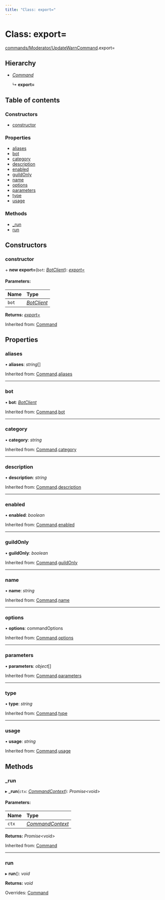```yaml
---
title: "Class: export="
---
```


# Class: export=

[commands/Moderator/UpdateWarnCommand](../modules/commands_moderator_updatewarncommand.md).export=

## Hierarchy

* [*Command*](handlers_command.command.md)

  ↳ **export=**

## Table of contents

### Constructors

- [constructor](commands_moderator_updatewarncommand.export_.md#constructor)

### Properties

- [aliases](commands_moderator_updatewarncommand.export_.md#aliases)
- [bot](commands_moderator_updatewarncommand.export_.md#bot)
- [category](commands_moderator_updatewarncommand.export_.md#category)
- [description](commands_moderator_updatewarncommand.export_.md#description)
- [enabled](commands_moderator_updatewarncommand.export_.md#enabled)
- [guildOnly](commands_moderator_updatewarncommand.export_.md#guildonly)
- [name](commands_moderator_updatewarncommand.export_.md#name)
- [options](commands_moderator_updatewarncommand.export_.md#options)
- [parameters](commands_moderator_updatewarncommand.export_.md#parameters)
- [type](commands_moderator_updatewarncommand.export_.md#type)
- [usage](commands_moderator_updatewarncommand.export_.md#usage)

### Methods

- [\_run](commands_moderator_updatewarncommand.export_.md#_run)
- [run](commands_moderator_updatewarncommand.export_.md#run)

## Constructors

### constructor

\+ **new export=**(`bot`: [*BotClient*](client_botclient.botclient.md)): [*export=*](commands_moderator_updatewarncommand.export_.md)

#### Parameters:

Name | Type |
:------ | :------ |
`bot` | [*BotClient*](client_botclient.botclient.md) |

**Returns:** [*export=*](commands_moderator_updatewarncommand.export_.md)

Inherited from: [Command](handlers_command.command.md)

## Properties

### aliases

• **aliases**: *string*[]

Inherited from: [Command](handlers_command.command.md).[aliases](handlers_command.command.md#aliases)

___

### bot

• **bot**: [*BotClient*](client_botclient.botclient.md)

Inherited from: [Command](handlers_command.command.md).[bot](handlers_command.command.md#bot)

___

### category

• **category**: *string*

Inherited from: [Command](handlers_command.command.md).[category](handlers_command.command.md#category)

___

### description

• **description**: *string*

Inherited from: [Command](handlers_command.command.md).[description](handlers_command.command.md#description)

___

### enabled

• **enabled**: *boolean*

Inherited from: [Command](handlers_command.command.md).[enabled](handlers_command.command.md#enabled)

___

### guildOnly

• **guildOnly**: *boolean*

Inherited from: [Command](handlers_command.command.md).[guildOnly](handlers_command.command.md#guildonly)

___

### name

• **name**: *string*

Inherited from: [Command](handlers_command.command.md).[name](handlers_command.command.md#name)

___

### options

• **options**: commandOptions

Inherited from: [Command](handlers_command.command.md).[options](handlers_command.command.md#options)

___

### parameters

• **parameters**: *object*[]

Inherited from: [Command](handlers_command.command.md).[parameters](handlers_command.command.md#parameters)

___

### type

• **type**: *string*

Inherited from: [Command](handlers_command.command.md).[type](handlers_command.command.md#type)

___

### usage

• **usage**: *string*

Inherited from: [Command](handlers_command.command.md).[usage](handlers_command.command.md#usage)

## Methods

### \_run

▸ **_run**(`ctx`: [*CommandContext*](command_commandcontext.commandcontext.md)): *Promise*<void\>

#### Parameters:

Name | Type |
:------ | :------ |
`ctx` | [*CommandContext*](command_commandcontext.commandcontext.md) |

**Returns:** *Promise*<void\>

Inherited from: [Command](handlers_command.command.md)

___

### run

▸ **run**(): *void*

**Returns:** *void*

Overrides: [Command](handlers_command.command.md)

